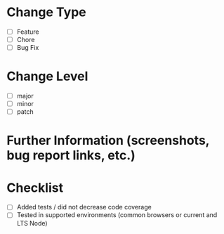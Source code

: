 # Change Type

* [ ] Feature
* [ ] Chore
* [ ] Bug Fix

# Change Level

* [ ] major
* [ ] minor
* [ ] patch

# Further Information (screenshots, bug report links, etc.)

# Checklist

* [ ] Added tests / did not decrease code coverage
* [ ] Tested in supported environments (common browsers or current and LTS Node)

